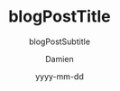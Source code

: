 ---
draft: true
layout: post
date: yyyy-mm-dd
title: "blogPostTitle"
subtitle: "blogPostSubtitle"
description: ""
author: "Damien"
image: ""
tags:
  - Tag1
  - Tag2
URL: "/blog/yyyy/mm/dd/blog-post-title/"
categories: [ Category1 ]
---